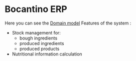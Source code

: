 # Bocantino ERP

Here you can see the [Domain model](https://drive.google.com/file/d/1lwSNumP7MRxCC2nTSc_eueGmCpDp2uLi/view?usp=sharing)
Features of the system :

- Stock management for:
  - bough ingredients
  - produced ingredients
  - produced products
- Nutritional information calculation
